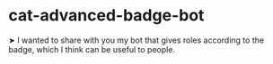 # cat-advanced-badge-bot
➤ I wanted to share with you my bot that gives roles according to the badge, which I think can be useful to people.
